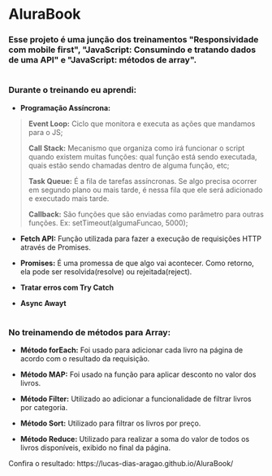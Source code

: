 
# AluraBook
### Esse projeto é uma junção dos treinamentos "Responsividade com mobile first", "JavaScript: Consumindo e tratando dados de uma API" e "JavaScript: métodos de array".
#
### Durante o treinando eu aprendi:

* **Programação Assíncrona:**

>**Event Loop:** Ciclo que monitora e executa as ações que mandamos para o JS;
>
>**Call Stack:** Mecanismo que organiza como irá funcionar o script quando existem muitas funções: qual função está sendo executada, quais estão sendo chamadas dentro de alguma função, etc;
>
>**Task Queue:** É a fila de tarefas assíncronas. Se algo precisa ocorrer em segundo plano ou mais tarde, é nessa fila que ele será adicionado e executado mais tarde.
>
>**Callback:** São funções que são enviadas como parâmetro para outras funções. Ex: setTimeout(algumaFuncao, 5000);

* **Fetch API:** Função utilizada para fazer a execução de requisições HTTP através de Promises.

* **Promises:** É uma promessa de que algo vai acontecer. Como retorno, ela pode ser resolvida(resolve) ou rejeitada(reject).

* **Tratar erros com Try Catch**

* **Async Awayt**
#

### No treinamendo de métodos para Array:

* **Método forEach:** Foi usado para adicionar cada livro na página de acordo com o resultado da requisição.

* **Método MAP:** Foi usado na função para aplicar desconto no valor dos livros.

* **Método Filter:** Utilizado ao adicionar a funcionalidade de filtrar livros por categoria.

* **Método Sort:** Utilizado para filtrar os livros por preço. 

* **Método Reduce:** Utilizado para realizar a soma do valor de todos os livros disponíveis, exibido no final da página.


<p>Confira o resultado: https://lucas-dias-aragao.github.io/AluraBook/ </p>